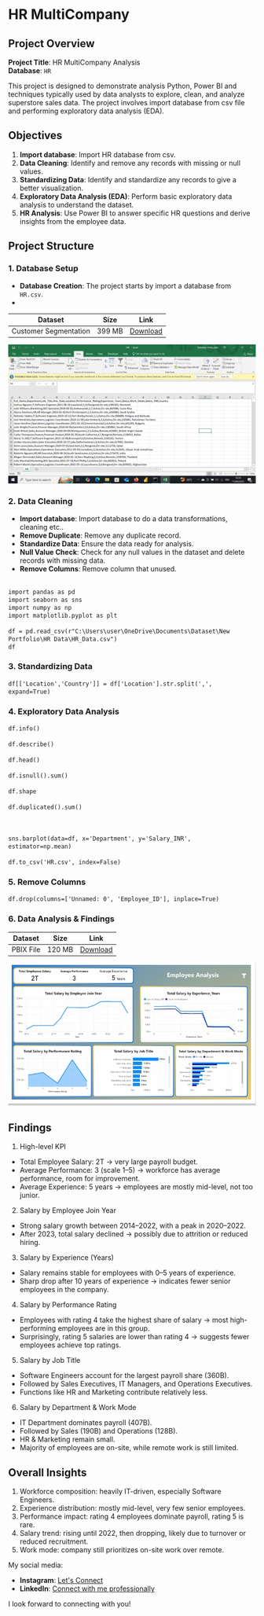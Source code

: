 # HR MultiCompany 

## Project Overview

**Project Title**: HR MultiCompany Analysis  
**Database**: `HR`

This project is designed to demonstrate analysis Python, Power BI and techniques typically used by data analysts to explore, clean, and analyze superstore sales data. The project involves import database from csv file and performing exploratory data analysis (EDA).

## Objectives

1. **Import database**: Import HR database from csv.
2. **Data Cleaning**: Identify and remove any records with missing or null values.
3. **Standardizing Data**: Identify and standardize any records to give a better visualization.
4. **Exploratory Data Analysis (EDA)**: Perform basic exploratory data analysis to understand the dataset.
5. **HR Analysis**: Use Power BI to answer specific HR questions and derive insights from the employee data.

## Project Structure

### 1. Database Setup

- **Database Creation**: The project starts by import a database from `HR.csv`.
- 
| Dataset | Size | Link |
|---------|------|------|
| Customer Segmentation | 399 MB | [Download]([https://drive.google.com/your-link](https://drive.google.com/file/d/1jBj6kIHWFxFNDSo6NLidQygizxnm_PjX/view?usp=drive_link)) |

  ![Database](Images/Dataset.png)


### 2. Data Cleaning

- **Import database**: Import database to do a data transformations, cleaning etc..
- **Remove Duplicate**: Remove any duplicate record.
- **Standardize Data**: Ensure the data ready for analysis.
- **Null Value Check**: Check for any null values in the dataset and delete records with missing data.
- **Remove Columns**: Remove column that unused. 

```jupyterlab

import pandas as pd
import seaborn as sns
import numpy as np
import matplotlib.pyplot as plt

df = pd.read_csv(r"C:\Users\user\OneDrive\Documents\Dataset\New Portfolio\HR Data\HR_Data.csv")
df
```

### 3. Standardizing Data

```jupyter lab
df[['Location','Country']] = df['Location'].str.split(',', expand=True)
```

### 4. Exploratory Data Analysis
```jupyter lab
df.info()

df.describe()

df.head()

df.isnull().sum()

df.shape

df.duplicated().sum()



sns.barplot(data=df, x='Department', y='Salary_INR', estimator=np.mean)

df.to_csv('HR.csv', index=False)
```

### 5. Remove Columns
```jupyter lab
df.drop(columns=['Unnamed: 0', 'Employee_ID'], inplace=True)
```

### 6. Data Analysis & Findings

| Dataset | Size | Link |
|---------|------|------|
| PBIX File | 120 MB | [Download]([https://drive.google.com/your-link](https://drive.google.com/file/d/1nD7Z69nn0WqV27K9vSDJyTys3axAcotJ/view?usp=drive_link)) |


  ![Dashboard](Images/Dashboard.jpeg)

## Findings

1. High-level KPI
- Total Employee Salary: 2T → very large payroll budget.
- Average Performance: 3 (scale 1–5) → workforce has average performance, room for improvement.
- Average Experience: 5 years → employees are mostly mid-level, not too junior.

2. Salary by Employee Join Year
- Strong salary growth between 2014–2022, with a peak in 2020–2022.
- After 2023, total salary declined → possibly due to attrition or reduced hiring.

3. Salary by Experience (Years)
- Salary remains stable for employees with 0–5 years of experience.
- Sharp drop after 10 years of experience → indicates fewer senior employees in the company.

4. Salary by Performance Rating
- Employees with rating 4 take the highest share of salary → most high-performing employees are in this group.
- Surprisingly, rating 5 salaries are lower than rating 4 → suggests fewer employees achieve top ratings.

5. Salary by Job Title
- Software Engineers account for the largest payroll share (360B).
- Followed by Sales Executives, IT Managers, and Operations Executives.
- Functions like HR and Marketing contribute relatively less.

6. Salary by Department & Work Mode
- IT Department dominates payroll (407B).
- Followed by Sales (190B) and Operations (128B).
- HR & Marketing remain small.
- Majority of employees are on-site, while remote work is still limited.

## Overall Insights

 1. Workforce composition: heavily IT-driven, especially Software Engineers.
 2. Experience distribution: mostly mid-level, very few senior employees.
 3. Performance impact: rating 4 employees dominate payroll, rating 5 is rare.
 4. Salary trend: rising until 2022, then dropping, likely due to turnover or reduced recruitment.
 5. Work mode: company still prioritizes on-site work over remote.


My social media:

- **Instagram**: [Let's Connect](https://www.instagram.com/inirtp?igsh=MW9xZTU0bTRuaHlxeQ==)
- **LinkedIn**: [Connect with me professionally](https://www.linkedin.com/in/rahadian-triaji-pramudito-a43949273/)

I look forward to connecting with you!
